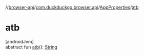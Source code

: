 //[browser-api](../../../index.md)/[com.duckduckgo.browser.api](../index.md)/[AppProperties](index.md)/[atb](atb.md)

# atb

[androidJvm]\
abstract fun [atb](atb.md)(): [String](https://kotlinlang.org/api/latest/jvm/stdlib/kotlin/-string/index.html)
